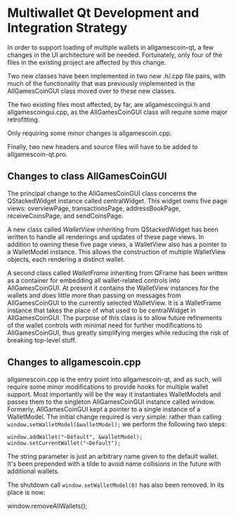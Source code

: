 Multiwallet Qt Development and Integration Strategy
===================================================

In order to support loading of multiple wallets in allgamescoin-qt, a few changes in the UI architecture will be needed.
Fortunately, only four of the files in the existing project are affected by this change.

Two new classes have been implemented in two new .h/.cpp file pairs, with much of the functionality that was previously
implemented in the AllGamesCoinGUI class moved over to these new classes.

The two existing files most affected, by far, are allgamescoingui.h and allgamescoingui.cpp, as the AllGamesCoinGUI class will require
some major retrofitting.

Only requiring some minor changes is allgamescoin.cpp.

Finally, two new headers and source files will have to be added to allgamescoin-qt.pro.

Changes to class AllGamesCoinGUI
---------------------------
The principal change to the AllGamesCoinGUI class concerns the QStackedWidget instance called centralWidget.
This widget owns five page views: overviewPage, transactionsPage, addressBookPage, receiveCoinsPage, and sendCoinsPage.

A new class called *WalletView* inheriting from QStackedWidget has been written to handle all renderings and updates of
these page views. In addition to owning these five page views, a WalletView also has a pointer to a WalletModel instance.
This allows the construction of multiple WalletView objects, each rendering a distinct wallet.

A second class called *WalletFrame* inheriting from QFrame has been written as a container for embedding all wallet-related
controls into AllGamesCoinGUI. At present it contains the WalletView instances for the wallets and does little more than passing on messages
from AllGamesCoinGUI to the currently selected WalletView. It is a WalletFrame instance
that takes the place of what used to be centralWidget in AllGamesCoinGUI. The purpose of this class is to allow future
refinements of the wallet controls with minimal need for further modifications to AllGamesCoinGUI, thus greatly simplifying
merges while reducing the risk of breaking top-level stuff.

Changes to allgamescoin.cpp
----------------------
allgamescoin.cpp is the entry point into allgamescoin-qt, and as such, will require some minor modifications to provide hooks for
multiple wallet support. Most importantly will be the way it instantiates WalletModels and passes them to the
singleton AllGamesCoinGUI instance called window. Formerly, AllGamesCoinGUI kept a pointer to a single instance of a WalletModel.
The initial change required is very simple: rather than calling `window.setWalletModel(&walletModel);` we perform the
following two steps:

	window.addWallet("~Default", &walletModel);
	window.setCurrentWallet("~Default");

The string parameter is just an arbitrary name given to the default wallet. It's been prepended with a tilde to avoid name collisions in the future with additional wallets.

The shutdown call `window.setWalletModel(0)` has also been removed. In its place is now:

window.removeAllWallets();
